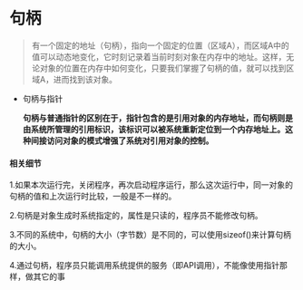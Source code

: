 # 句柄

> 有一个固定的地址（句柄），指向一个固定的位置（区域A），而区域A中的值可以动态地变化，它时刻记录着当前时刻对象在内存中的地址。这样，无论对象的位置在内存中如何变化，只要我们掌握了句柄的值，就可以找到区域A，进而找到该对象。



- 句柄与指针

  **句柄与普通指针的区别在于，指针包含的是引用对象的内存地址，而句柄则是由系统所管理的引用标识，该标识可以被系统重新定位到一个内存地址上。这种间接访问对象的模式增强了系统对引用对象的控制。**



#### 相关细节

1.如果本次运行完，关闭程序，再次启动程序运行，那么这次运行中，同一对象的句柄的值和上次运行时比较，一般是不一样的。

2.句柄是对象生成时系统指定的，属性是只读的，程序员不能修改句柄。

3.不同的系统中，句柄的大小（字节数）是不同的，可以使用sizeof()来计算句柄的大小。

4.通过句柄，程序员只能调用系统提供的服务（即API调用），不能像使用指针那样，做其它的事